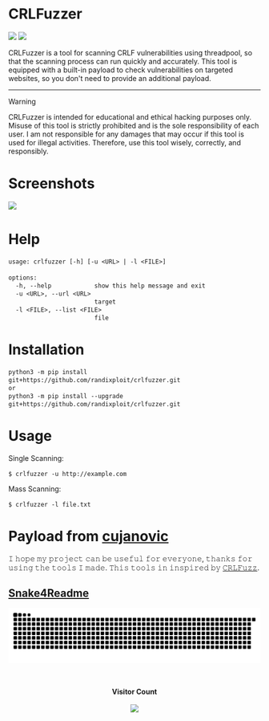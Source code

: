 # CRLFuzzer
<a href="https://www.python.org/"><img src="https://img.shields.io/badge/python-3.x-blue.svg"></a>
<a href="https://opensource.org/license/MIT"><img src="https://img.shields.io/badge/license-MIT-green.svg"></a>

CRLFuzzer is a tool for scanning CRLF vulnerabilities using threadpool, so that the scanning process can run quickly and accurately. This tool is equipped with a built-in payload to check vulnerabilities on targeted websites, so you don't need to provide an additional payload.

<hr/>

> [!WARNING]
> CRLFuzzer is intended for educational and ethical hacking purposes only. Misuse of this tool is strictly prohibited and is the sole responsibility of each user. I am not responsible for any damages that may occur if this tool is used for illegal activities. Therefore, use this tool wisely, correctly, and responsibly.

# Screenshots

<img src="https://raw.githubusercontent.com/randixploit/crlfuzzer/refs/heads/main/images/Screenshot_20250127-183928.jpg">

# Help

```
usage: crlfuzzer [-h] [-u <URL> | -l <FILE>]

options:
  -h, --help            show this help message and exit
  -u <URL>, --url <URL>
                        target
  -l <FILE>, --list <FILE>
                        file
```

# Installation

```
python3 -m pip install git+https://github.com/randixploit/crlfuzzer.git
or
python3 -m pip install --upgrade git+https://github.com/randixploit/crlfuzzer.git
```

# Usage

Single Scanning:
```
$ crlfuzzer -u http://example.com
```

Mass Scanning:
```
$ crlfuzzer -l file.txt
```

# Payload from <a href="https://github.com/cujanovic/CRLF-Injection-Payloads">cujanovic</a>

𝙸 𝚑𝚘𝚙𝚎 𝚖𝚢 𝚙𝚛𝚘𝚓𝚎𝚌𝚝 𝚌𝚊𝚗 𝚋𝚎 𝚞𝚜𝚎𝚏𝚞𝚕 𝚏𝚘𝚛
𝚎𝚟𝚎𝚛𝚢𝚘𝚗𝚎, 𝚝𝚑𝚊𝚗𝚔𝚜 𝚏𝚘𝚛 𝚞𝚜𝚒𝚗𝚐 𝚝𝚑𝚎 𝚝𝚘𝚘𝚕𝚜 𝙸 𝚖𝚊𝚍𝚎. 𝚃𝚑𝚒𝚜 𝚝𝚘𝚘𝚕𝚜 𝚒𝚗 𝚒𝚗𝚜𝚙𝚒𝚛𝚎𝚍 𝚋𝚢 <a href="https://github.com/dwisiswant0/crlfuzz">𝙲𝚁𝙻𝙵𝚞𝚣𝚣</a>.

## [Snake4Readme](https://github.com/PushkraJ99/Snake4Readme)

<p align="center">
<img src="https://github.com/PushkraJ99/Snake4Readme/blob/main/Snake4Readme/grid-snake.svg">
</p><br>

<p align="center"> 
  <b> Visitor Count </b><br><br>
  <img src="https://api.visitorbadge.io/api/VisitorHit?user=randixploit&repo=crlfuzzer&countColor=%237B1E7A" />
</p><br>
